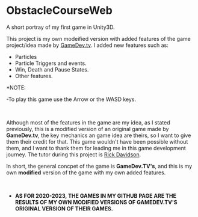 # ObstacleCourseWeb

A short portray of my first game in Unity3D.
 
This project is my own modeified version with added features of the game project/idea made by [GameDev.tv](https://www.gamedev.tv/). I added new features such as:

- Particles
- Particle Triggers and events.
- Win, Death and Pause States.
- Other features.

*NOTE:

-To play this game use the Arrow or the WASD keys.

‏‏‎ ‎

Although most of the features in the game are my idea, as I stated previously, this is a modified version of an original game made by **GameDev.tv**, the key mechanics an game idea are theirs, so I want to give them their credit for that. This game wouldn't have been possible without them, and I want to thank them for leading me in this game development journey. The tutor during this project is [Rick Davidson](https://www.linkedin.com/in/davidsonrick/).

In short, the general concpet of the game is **GameDev.TV's**, and this is my own **modified** version of the game with my own added features.

‏‏‎ ‎

- **AS FOR 2020-2023, THE GAMES IN MY GITHUB PAGE ARE THE RESULTS OF MY OWN MODIFIED VERSIONS OF GAMEDEV.TV'S ORIGINAL VERSION OF THEIR GAMES.**
